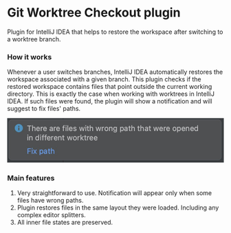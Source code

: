 # Git Worktree Checkout plugin

<!-- Plugin description -->

Plugin for IntelliJ IDEA that helps to restore the workspace after switching to a worktree branch.

### How it works

Whenever a user switches branches, IntelliJ IDEA automatically restores the workspace associated
with a given branch. This plugin checks if the restored workspace contains files that point outside the current
working directory. This is exactly the case when working with worktrees in IntelliJ IDEA. If such files
were found, the plugin will show a notification and will suggest to fix files' paths.

![Notification Window](https://raw.githubusercontent.com/ivandev0/GitWorktreeCheckout/master/pic/notification_window.jpeg)

### Main features

1. Very straightforward to use. Notification will appear only when some files have wrong paths.
2. Plugin restores files in the same layout they were loaded. Including any complex editor splitters.
3. All inner file states are preserved.

<!-- Plugin description end -->